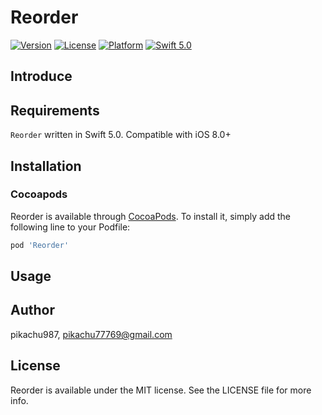 # Reorder

[![Version](https://img.shields.io/cocoapods/v/Tags.svg?style=flat)](http://cocoapods.org/pods/Tags)
[![License](https://img.shields.io/cocoapods/l/Tags.svg?style=flat)](http://cocoapods.org/pods/Tags)
[![Platform](https://img.shields.io/cocoapods/p/Tags.svg?style=flat)](http://cocoapods.org/pods/Tags)
[![Swift 5.0](https://img.shields.io/badge/Swift-5.0-orange.svg?style=flat)](https://developer.apple.com/swift/)

## Introduce


## Requirements

`Reorder` written in Swift 5.0. Compatible with iOS 8.0+

## Installation

### Cocoapods

Reorder is available through [CocoaPods](https://cocoapods.org). To install
it, simply add the following line to your Podfile:

```ruby
pod 'Reorder'
```

## Usage


## Author

pikachu987, pikachu77769@gmail.com

## License

Reorder is available under the MIT license. See the LICENSE file for more info.

